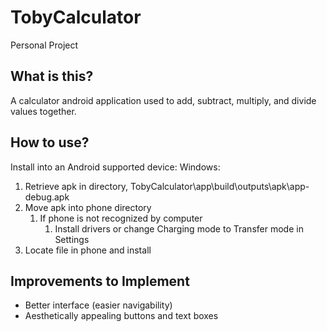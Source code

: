# TobyCalculator
Personal Project

## What is this?
A calculator android application used to add, subtract, multiply, and divide values together.

## How to use?
Install into an Android supported device:
Windows:
1. Retrieve apk in directory, TobyCalculator\app\build\outputs\apk\app-debug.apk
2. Move apk into phone directory
	1. If phone is not recognized by computer
		1. Install drivers or change Charging mode to Transfer mode in Settings
3. Locate file in phone and install

## Improvements to Implement
* Better interface (easier navigability)
* Aesthetically appealing buttons and text boxes  